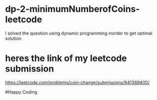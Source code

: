 # dp-2-minimumNumberofCoins-leetcode
I solved the question using dynamic programming inorder to get optimal solution
# heres the link of my leetcode submission 
https://leetcode.com/problems/coin-change/submissions/841389400/




#Happy Coding

